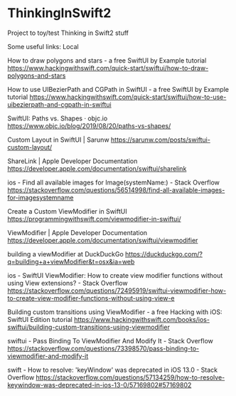 # ThinkingInSwift2
Project to toy/test Thinking in Swift2 stuff


Some useful links: 
Local


How to draw polygons and stars - a free SwiftUI by Example tutorial
https://www.hackingwithswift.com/quick-start/swiftui/how-to-draw-polygons-and-stars

How to use UIBezierPath and CGPath in SwiftUI - a free SwiftUI by Example tutorial
https://www.hackingwithswift.com/quick-start/swiftui/how-to-use-uibezierpath-and-cgpath-in-swiftui

SwiftUI: Paths vs. Shapes · objc.io
https://www.objc.io/blog/2019/08/20/paths-vs-shapes/

Custom Layout in SwiftUI | Sarunw
https://sarunw.com/posts/swiftui-custom-layout/

ShareLink | Apple Developer Documentation
https://developer.apple.com/documentation/swiftui/sharelink

ios - Find all available images for Image(systemName:) - Stack Overflow
https://stackoverflow.com/questions/56514998/find-all-available-images-for-imagesystemname

Create a Custom ViewModifier in SwiftUI
https://programmingwithswift.com/viewmodifier-in-swiftui/

ViewModifier | Apple Developer Documentation
https://developer.apple.com/documentation/swiftui/viewmodifier

building a viewModifier at DuckDuckGo
https://duckduckgo.com/?q=building+a+viewModifier&t=osx&ia=web

ios - SwiftUI ViewModifier: How to create view modifier functions without using View extensions? - Stack Overflow
https://stackoverflow.com/questions/72495919/swiftui-viewmodifier-how-to-create-view-modifier-functions-without-using-view-e

Building custom transitions using ViewModifier - a free Hacking with iOS: SwiftUI Edition tutorial
https://www.hackingwithswift.com/books/ios-swiftui/building-custom-transitions-using-viewmodifier

swiftui - Pass Binding To ViewModifier And Modify It - Stack Overflow
https://stackoverflow.com/questions/73398570/pass-binding-to-viewmodifier-and-modify-it

swift - How to resolve: 'keyWindow' was deprecated in iOS 13.0 - Stack Overflow
https://stackoverflow.com/questions/57134259/how-to-resolve-keywindow-was-deprecated-in-ios-13-0/57169802#57169802


